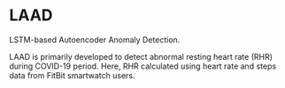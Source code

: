 # LAAD
LSTM-based Autoencoder Anomaly Detection. 

LAAD is primarily developed to detect abnormal resting heart rate (RHR) during COVID-19 period. Here, RHR calculated using heart rate and steps data from FitBit smartwatch users.
